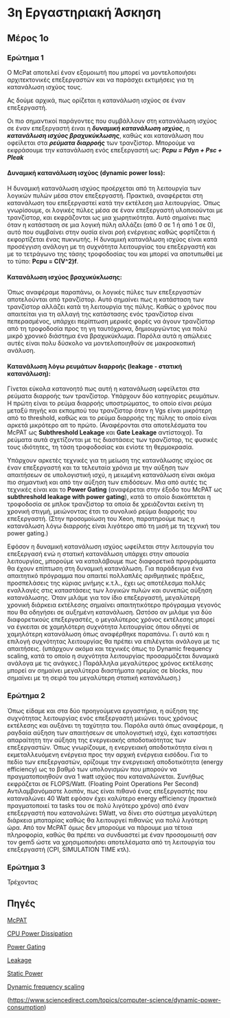 # 3η Εργαστηριακή Άσκηση 

## Μέρος 1ο

### Ερώτημα 1


Ο McPat αποτελεί έναν εξομοιωτή που μπορεί να μοντελοποιήσει αρχιτεκτονικές επεξεργαστών και να παράσχει εκτιμήσεις για τη κατανάλωση ισχύος τους.

Ας δούμε αρχικά, πως ορίζεται η κατανάλωση ισχύος σε έναν επεξεργαστή.

Οι πιο σημαντικοί παράγοντες που συμβάλλουν στη κατανάλωση ισχύος σε έναν επεξεργαστή έιναι η _**δυναμική κατανάλωση ισχύος**_, η _**κατανάλωση ισχύος βραχυκύκλωσης**_, καθώς και κατανάλωση που οφείλεται στα _**ρεύματα διαρροής**_ των τρανζίστορ. Μπορούμε να εκφράσουμε την κατανάλωση ενός επεξεργαστή ως:
_**Pcpu = Pdyn + Psc + Pleak**_

#### **Δυναμική κατανάλωση ισχύος (dynamic power loss):**
Η δυναμική κατανάλωση ισχύος προέρχεται από τη λειτουργία των λογικών πυλών μέσα στον επεξεργαστή. Πρακτικά, αναφέρεται στη κατανάλωση του επεξεργαστεί κατά την εκτέλεση μια λειτουργίας. Όπως γνωρίσουμε, οι λογικές πύλες μέσα σε έναν επεξεργαστή υλοποιούνται με τρανζίστορ, και εκφράζονται ως μια χωρητικότητα. Αυτό σημαίνει πως όταν η κατάσταση σε μια λογική πύλη αλλάζει (από 0 σε 1 ή από 1 σε 0), αυτό που συμβαίνει στην ουσία είναι ροή ενέργειας καθώς φορτίζεται ή εκφορτίζεται ένας πυκνωτής. Η δυναμική κατανάλωση ισχύος είναι κατά προσέγγιση ανάλογη με τη συχνότητα λειτουργίας του επεξεργαστή και με το τετράγωνο της τάσης τροφοδοσίας του και μπορεί να αποτυπωθεί με το τύπο:
**Pcpu = C(V^2)f**.

#### **Κατανάλωση ισχύος βραχυκύκλωσης:**
Όπως αναφέραμε παραπάνω, οι λογικές πύλες των επεξεργαστών αποτελούνται από τρανζίστορ. Αυτό σημαίνει πως η κατάσταση των τρανζίστορ αλλάζει κατά τη λειτουργία της πύλης. Καθώς ο χρόνος που απαιτείται για τη αλλαγή της κατάστασης ενός τρανζίστορ είναι πεπερασμένος, υπάρχει περίπτωση μερικές φορές να άγουν τρανζίστορ από τη τροφοδοσία προς τη γη ταυτόχρονα, δημιουργώντας για πολύ μικρό χρονικό διάστημα ένα βραχυκύκλωμα. Παρόλα αυτά η απώλειες αυτές είναι πολυ δύσκολο να μοντελοποιηθούν σε μακροσκοπική ανάλυση.

#### **Κατανάλωση λόγω ρευμάτων διαρροής (leakage - στατική κατανάλωση):**
Γίνεται εύκολα κατανοητό πως αυτή η κατανάλωση ωφείλεται στα ρεύματα διαρροής των τρανζίστορ. Υπάρχουν δύο κατηγορίες ρευμάτων. Η πρώτη είναι το ρεύμα διαρροής υποστρώματος, το οποίο είναι ρεύμα μεταξύ πηγής και εκπομπού του τρανζίστορ όταν η Vgs είναι μικρότερη από το threshold, καθώς και το ρεύμα διαρροής της πύλης το οποίο είναι αρκετά μικρότερο απ το πρώτο. (Αναφέρονται στα αποτελέσματα του McPAT ως **Subthreshold Leakage** και **Gate Leakage** αντίστοιχα). Τα ρεύματα αυτά σχετίζονται με τις διαστάσεις των τρανζίστορ, τις φυσικές τους ιδιότητες, τη τάση τροφοδοσίας και ενίοτε τη θερμοκρασία.

Υπάρχουν αρκετές τεχνικές για τη μείωση της κατανάλωσης ισχύος σε έναν επεξεργαστή και τα τελευταία χρόνια με την αύξηση των απαιτήσεων σε υπολογιστική ισχύ, η μειωμένη κατανάλωση είναι ακόμα πιο σημαντική και από την αύξηση των επιδόσεων. 
Μια από αυτές τις τεχνικές είναι και το **Power Gating** (αναφέρεται στην έξοδο του McPAT ως **subthreshold leakage with power gating**), κατά το οποίο διακόπτεται η τροφοδοσία σε μπλοκ τρανζίστορ τα οποία δε χρειάζονται εκείνη τη χρονική στιγμή, μειώνοντας έτσι το συνολικό ρεύμα διαρροής του επεξεργαστή. (Στην προσομοίωση του Xeon, παρατηρούμε πως η κατανάλωση λόγω διαρροής είναι λιγότερο από τη μισή με τη τεχνική του power gating.)


Εφόσον η δυναμική κατανάλωση ισχύος ωφείλεται στην λειτουργία του επεξεργασή ενώ η στατική κατανάλωση υπάρχει στην απουσία λειτουργίας, μπορούμε να καταλάβουμε πως διαφορετικά προγράμματα θα έχουν επίπτωση στη δυναμική κατανάλωση. Για παράδειγμα ένα απαιτητικό πρόγραμμα που απαιτεί πολλαπλές αριθμητικές πράξεις, προσπελάσεις της κύριας μνήμης κ.τ.λ., έχει ως αποτέλεσμα πολλές εναλλαγές στις καταστάσεις των λογικών πυλών και συνεπώς αύξηση κατανάλωσης. 
Όταν μιλάμε για τον ίδιο επεξεργαστή, μεγαλύτερη χρονική διάρκεια εκτέλεσης σημαίνει απαιτητικότερο πρόγραμμα γεγονός που θα οδηγήσει σε αυξημένη κατανάλωση. Ωστόσο αν μιλάμε για δύο διαφορετικούς επεξεργαστές, ο μεγαλύτερος χρόνος εκτέλεσης μπορεί να έγκειται σε χαμηλότερη συχνότητα λειτουργίας όπου οδηγεί σε χαμηλότερη κατανάλωση όπως αναφέρθηκε παραπάνω. Γι αυτό και η επιλογή συχνότητας λειτουργίας θα πρέπει να επιλέγεται ανάλογα με τις απαιτήσεις. (υπάρχουν ακόμα και τεχνικές όπως το Dynamic frequency scaling, κατά το οποίο η συχνότητα λειτουργίας προσαρμόζεται δυναμικά ανάλογα με τις ανάγκες.) Παράλληλα μεγαλύτερος χρόνος εκτέλεσης μπορεί αν σημαίνει μεγαλύτερα διαστήματα ηρεμίας σε blocks, που σημαίνει με τη σειρά του μεγαλύτερη στατική κατανάλωση.)


### Ερώτημα 2


Όπως είδαμε και στα δύο προηγούμενα εργαστήρια, η αύξηση της συχνότητας λειτουργίας ενός επεξεργαστή μειώνει τους χρόνους εκτέλεσης και αυξάνει τη ταχύτητα του. Παρόλα αυτά όπως αναφέραμε, η ραγδαία αύξηση των απαιτήσεων σε υπολογιστική ισχύ, έχει καταστήσει απαραίτητη την αύξηση της ενεργειακής αποδοτικότητας των επεξεργαστών. 
Όπως γνωρίζουμε, η ενεργειακή αποδοτικότητα είναι η εκμεταλλευόμενη ενέργεια προς την αρχική ενέργεια εισόδου. 
Για το πεδίο των επεξεργαστών, ορίζουμε την ενεργειακή αποδοτικότητα (energy efficiency) ως το βαθμό των υπολογισμών που μπορούν να πραγματοποιηθούν ανα 1 watt ισχύος που καταναλώνεται. Συνήθως εκφράζεται σε FLOPS/Watt. (Floating Point Operations Per Second)
Αντιλαμβανόμαστε λοιπόν, πως είναι πιθανό ένας επεξεργαστής που καταναλώνει 40 Watt εφόσον έχει καλύτερο energy efficiency (πρακτικά πραγματοποιεί τα tasks του σε πολύ λιγότερο χρόνο) από έναν επεξεργαστή που καταναλώνει 5Watt, να δίνει στο σύστημα μεγαλύτερη διάρκεια μπαταρίας καθώς θα λειτουργεί πιθανώς για πολύ λιγότερη ώρα. Από τον McPAT όμως δεν μπορούμε να πάρουμε μια τέτοια πληροφορία, καθώς θα πρέπει να συνδυαστεί με έναν προσομοιωτή σαν τον gem5 ώστε να χρησιμοποιήσει αποτελέσματα από τη λειτουργία του επεξεργαστή (CPI, SIMULATION TIME κτλ).


### Eρώτημα 3

Τρέχοντας 







## Πηγές

[McPAT](https://pdfs.semanticscholar.org/dbb3/f7142c95631a347222950099aeb4661f8d5c.pdf?fbclid=IwAR3ra8oeZJ46_E6HUCDkk7vNYZrzGy9aVnv1tnkmFw82OfZj38gdqWjCW7o)

[CPU Power Dissipation](https://en.wikipedia.org/wiki/CPU_power_dissipation)

[Power Gating](https://en.wikipedia.org/wiki/Power_gating)

[Leakage](https://en.wikipedia.org/wiki/Leakage_(electronics))

[Static Power](https://www.sciencedirect.com/topics/computer-science/static-power)

[Dynamic frequency scaling](https://en.wikipedia.org/wiki/Dynamic_frequency_scaling)

(https://www.sciencedirect.com/topics/computer-science/dynamic-power-consumption)
